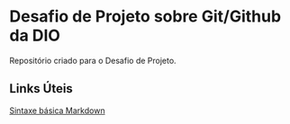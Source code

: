 # Desafio de Projeto sobre Git/Github da DIO
Repositório criado para o Desafio de Projeto.

## Links Úteis 
[Sintaxe básica Markdown](https://www.markdownguide.org/basic-syntax/)
